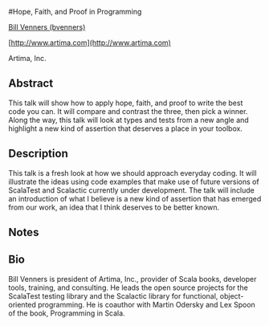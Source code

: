 #Hope, Faith, and Proof in Programming

[Bill Venners (bvenners)](http://twitter.com/bvenners)

[http://www.artima.com](http://www.artima.com)

Artima, Inc.

## Abstract

This talk will show how to apply hope, faith, and proof to write the best code you can. It will compare and contrast the three, then pick a winner. Along the way, this talk will look at types and tests from a new angle and highlight a new kind of assertion that deserves a place in your toolbox.

## Description

This talk is a fresh look at how we should approach everyday coding. It will illustrate the ideas using code examples that make use of future versions of ScalaTest and Scalactic currently under development. The talk will include an introduction of what I believe is a new kind of assertion that has emerged from our work, an idea that I think deserves to be better known.

## Notes



## Bio
  
Bill Venners is president of Artima, Inc., provider of Scala books, developer tools, training, and consulting. He leads the open source projects for the ScalaTest testing library and the Scalactic library for functional, object-oriented programming. He is coauthor with Martin Odersky and Lex Spoon of the book, Programming in Scala.